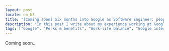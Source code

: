 ```yaml
---
layout: post
locale: en_US
title: "[Coming soon] Six months into Google as Software Engineer: people"
description: "In this post I write about my experience working at Google for the last six months"
tags: ["Google", "Perks & benefits", "Work-life balance", "Google internal tooling", "Career", "Growth in Tech", "Software Engineering"]
---
```


Coming soon...